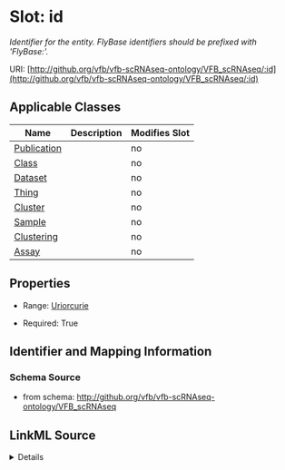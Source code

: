 

# Slot: id


_Identifier for the entity. FlyBase identifiers should be prefixed with 'FlyBase:'._



URI: [http://github.org/vfb/vfb-scRNAseq-ontology/VFB_scRNAseq/:id](http://github.org/vfb/vfb-scRNAseq-ontology/VFB_scRNAseq/:id)



<!-- no inheritance hierarchy -->





## Applicable Classes

| Name | Description | Modifies Slot |
| --- | --- | --- |
| [Publication](Publication.md) |  |  no  |
| [Class](Class.md) |  |  no  |
| [Dataset](Dataset.md) |  |  no  |
| [Thing](Thing.md) |  |  no  |
| [Cluster](Cluster.md) |  |  no  |
| [Sample](Sample.md) |  |  no  |
| [Clustering](Clustering.md) |  |  no  |
| [Assay](Assay.md) |  |  no  |







## Properties

* Range: [Uriorcurie](Uriorcurie.md)

* Required: True





## Identifier and Mapping Information







### Schema Source


* from schema: http://github.org/vfb/vfb-scRNAseq-ontology/VFB_scRNAseq




## LinkML Source

<details>
```yaml
name: id
description: Identifier for the entity. FlyBase identifiers should be prefixed with
  'FlyBase:'.
from_schema: http://github.org/vfb/vfb-scRNAseq-ontology/VFB_scRNAseq
rank: 1000
identifier: true
alias: id
domain_of:
- Thing
range: uriorcurie
required: true

```
</details>